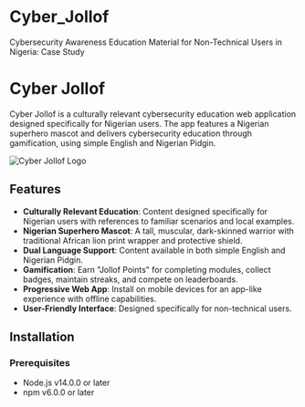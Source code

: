 # Cyber_Jollof
Cybersecurity Awareness Education Material for Non-Technical Users in Nigeria: Case Study 
# Cyber Jollof

Cyber Jollof is a culturally relevant cybersecurity education web application designed specifically for Nigerian users. The app features a Nigerian superhero mascot and delivers cybersecurity education through gamification, using simple English and Nigerian Pidgin.

![Cyber Jollof Logo](./public/images/logo.png)

## Features

- **Culturally Relevant Education**: Content designed specifically for Nigerian users with references to familiar scenarios and local examples.
- **Nigerian Superhero Mascot**: A tall, muscular, dark-skinned warrior with traditional African lion print wrapper and protective shield.
- **Dual Language Support**: Content available in both simple English and Nigerian Pidgin.
- **Gamification**: Earn "Jollof Points" for completing modules, collect badges, maintain streaks, and compete on leaderboards.
- **Progressive Web App**: Install on mobile devices for an app-like experience with offline capabilities.
- **User-Friendly Interface**: Designed specifically for non-technical users.

## Installation

### Prerequisites

- Node.js v14.0.0 or later
- npm v6.0.0 or later

